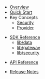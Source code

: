 * [Overview](/content/product_overview)
* [Quick Start](/content/quick_start)
* Key Concepts
  * [Security](/content/concepts/security)
  * [Provider](/content/concepts/provider)
<!-- sdk_open -->
* [SDK Reference](/content/sdk_reference)
	* [lib/data](/content/sdk/lib-data)
	* [lib/gateway](/content/sdk/lib-gateway)
	* [lib/security](/content/sdk/lib-security)
<!-- sdk_close -->
<!-- api_open -->
* [API Reference](/content/api_reference)
<!-- api_close -->
* [Release Notes](/content/release_notes)